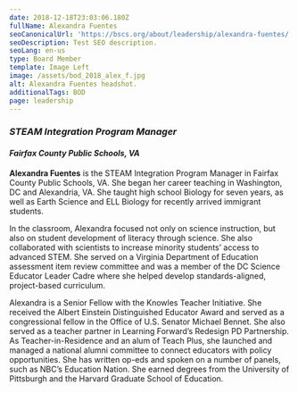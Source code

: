 ```yaml
---
date: 2018-12-18T23:03:06.180Z
fullName: Alexandra Fuentes
seoCanonicalUrl: 'https://bscs.org/about/leadership/alexandra-fuentes/'
seoDescription: Test SEO description.
seoLang: en-us
type: Board Member
template: Image Left
image: /assets/bod_2018_alex_f.jpg
alt: Alexandra Fuentes headshot.
additionalTags: BOD
page: leadership
---
```


### *STEAM Integration Program Manager*
#### *Fairfax County Public Schools, VA*

**Alexandra Fuentes** is the STEAM Integration Program Manager in Fairfax County Public Schools, VA. She began her career teaching in Washington, DC and Alexandria, VA. She taught high school Biology for seven years, as well as Earth Science and ELL Biology for recently arrived immigrant students.

In the classroom, Alexandra focused not only on science instruction, but also on student development of literacy through science. She also collaborated with scientists to increase minority students’ access to advanced STEM. She served on a Virginia Department of Education assessment item review committee and was a member of the DC Science Educator Leader Cadre where she helped develop standards-aligned, project-based curriculum.

Alexandra is a Senior Fellow with the Knowles Teacher Initiative. She received the Albert Einstein Distinguished Educator Award and served as a congressional fellow in the Office of U.S. Senator Michael Bennet. She also served as a teacher partner in Learning Forward’s Redesign PD Partnership. As Teacher-in-Residence and an alum of Teach Plus, she launched and managed a national alumni committee to connect educators with policy opportunities. She has written op-eds and spoken on a number of panels, such as NBC’s Education Nation. She earned degrees from the University of Pittsburgh and the Harvard Graduate School of Education.
